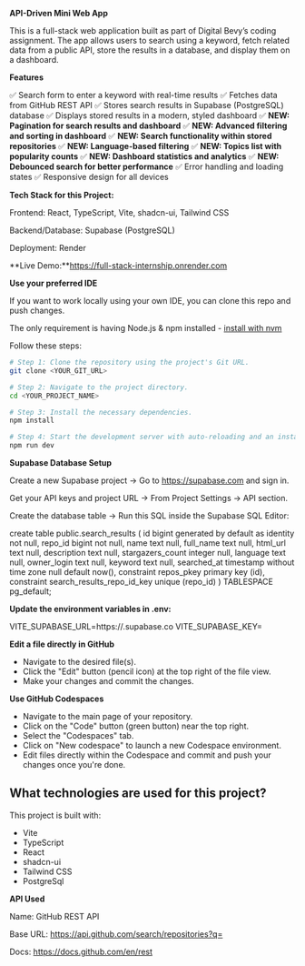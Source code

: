 **API-Driven Mini Web App**

This is a full-stack web application built as part of Digital Bevy’s coding assignment. The app allows users to search using a keyword, fetch related data from a public API, store the results in a database, and display them on a dashboard.

**Features**

✅ Search form to enter a keyword with real-time results
✅ Fetches data from GitHub REST API
✅ Stores search results in Supabase (PostgreSQL) database
✅ Displays stored results in a modern, styled dashboard
✅ **NEW: Pagination for search results and dashboard**
✅ **NEW: Advanced filtering and sorting in dashboard**
✅ **NEW: Search functionality within stored repositories**
✅ **NEW: Language-based filtering**
✅ **NEW: Topics list with popularity counts**
✅ **NEW: Dashboard statistics and analytics**
✅ **NEW: Debounced search for better performance**
✅ Error handling and loading states
✅ Responsive design for all devices

**Tech Stack for this Project:**

Frontend: React, TypeScript, Vite, shadcn-ui, Tailwind CSS

Backend/Database: Supabase (PostgreSQL)

Deployment: Render

**Live Demo:**https://full-stack-internship.onrender.com



**Use your preferred IDE**

If you want to work locally using your own IDE, you can clone this repo and push changes. 

The only requirement is having Node.js & npm installed - [install with nvm](https://github.com/nvm-sh/nvm#installing-and-updating)

Follow these steps:

```sh
# Step 1: Clone the repository using the project's Git URL.
git clone <YOUR_GIT_URL>

# Step 2: Navigate to the project directory.
cd <YOUR_PROJECT_NAME>

# Step 3: Install the necessary dependencies.
npm install

# Step 4: Start the development server with auto-reloading and an instant preview.
npm run dev
```

**Supabase Database Setup**

Create a new Supabase project → Go to https://supabase.com
 and sign in.

Get your API keys and project URL → From Project Settings → API section.

Create the database table → Run this SQL inside the Supabase SQL Editor:

create table public.search_results (
  id bigint generated by default as identity not null,
  repo_id bigint not null,
  name text null,
  full_name text null,
  html_url text null,
  description text null,
  stargazers_count integer null,
  language text null,
  owner_login text null,
  keyword text null,
  searched_at timestamp without time zone null default now(),
  constraint repos_pkey primary key (id),
  constraint search_results_repo_id_key unique (repo_id)
) TABLESPACE pg_default;

**Update the environment variables in .env:**

VITE_SUPABASE_URL=https://<your-project>.supabase.co
VITE_SUPABASE_KEY=<your-anon-public-key>


**Edit a file directly in GitHub**

- Navigate to the desired file(s).
- Click the "Edit" button (pencil icon) at the top right of the file view.
- Make your changes and commit the changes.

**Use GitHub Codespaces**

- Navigate to the main page of your repository.
- Click on the "Code" button (green button) near the top right.
- Select the "Codespaces" tab.
- Click on "New codespace" to launch a new Codespace environment.
- Edit files directly within the Codespace and commit and push your changes once you're done.

## What technologies are used for this project?

This project is built with:

- Vite
- TypeScript
- React
- shadcn-ui
- Tailwind CSS
- PostgreSql

**API Used**

Name: GitHub REST API

Base URL: https://api.github.com/search/repositories?q=<keyword>

Docs: https://docs.github.com/en/rest

